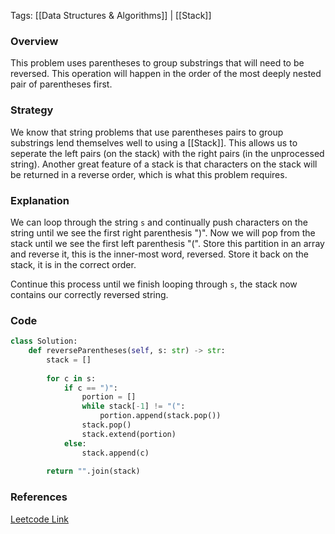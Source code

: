 
Tags: [[Data Structures & Algorithms]] | [[Stack]]


### Overview
This problem uses parentheses to group substrings that will need to be reversed. This operation will happen in the order of the most deeply nested pair of parentheses first.

### Strategy
We know that string problems that use parentheses pairs to group substrings lend themselves well to using a [[Stack]]. This allows us to seperate the left pairs (on the stack) with the right pairs (in the unprocessed string). Another great feature of a stack is that characters on the stack will be returned in a reverse order, which is what this problem requires.

### Explanation
We can loop through the string `s` and continually push characters on the string until we see the first right parenthesis ")". Now we will pop from the stack until we see the first left parenthesis "(". Store this partition in an array and reverse it, this is the inner-most word, reversed. Store it back on the stack, it is in the correct order.

Continue this process until we finish looping through  `s`, the stack now contains our correctly reversed string.

### Code
```python
class Solution:
    def reverseParentheses(self, s: str) -> str:
        stack = []
        
        for c in s:
            if c == ")":
                portion = []
                while stack[-1] != "(":
                    portion.append(stack.pop())
                stack.pop()
                stack.extend(portion)
            else:
                stack.append(c)
        
        return "".join(stack)

```

### References
[Leetcode Link](https://leetcode.com/problems/reverse-substrings-between-each-pair-of-parentheses/description/?envType=daily-question&envId=2024-07-11)

